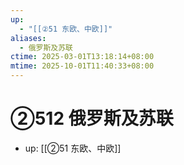 ```yaml
---
up:
  - "[[②51 东欧、中欧]]"
aliases:
  - 俄罗斯及苏联
ctime: 2025-03-01T13:18:14+08:00
mtime: 2025-10-01T11:40:33+08:00
---
```


# ②512 俄罗斯及苏联

- up: [[②51 东欧、中欧]]
